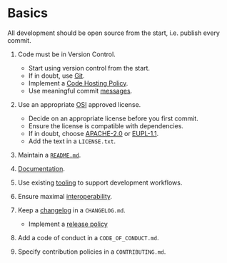# Basics

All development should be open source from the start, i.e. publish every commit.

1. Code must be in Version Control.
   * Start using version control from the start.
   * If in doubt, use [Git](https://git-scm.com/).
   * Implement a [Code Hosting Policy](../policies/code-hostig.md).
   * Use meaningful commit [messages](https://xkcd.com/1296/).

1. Use an appropriate [OSI](https://opensource.org/licenses) approved license.
   * Decide on an appropriate license before you first commit.
   * Ensure the license is compatible with dependencies.
   * If in doubt, choose [APACHE-2.0](https://choosealicense.com/licenses/apache-2.0/)
   or [EUPL-1.1](https://choosealicense.com/licenses/eupl-1.1/).
   * Add the text in a `LICENSE.txt`.

1. Maintain a [`README.md`](02-readme.md).

1. [Documentation](03-documentation.md).

1. Use existing [tooling](04-tooling.md) to support development workflows.

1. Ensure maximal [interoperability](05-interoperability.md).

1. Keep a [changelog](06-changelog.md) in a `CHANGELOG.md`.
   * Implement a [release policy](../policies/releasing.md)

1. Add a code of conduct in a `CODE_OF_CONDUCT.md`.

1. Specify contribution policies in a `CONTRIBUTING.md`.


